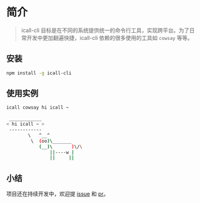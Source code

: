 # 简介

> icall-cli 目标是在不同的系统提供统一的命令行工具，实现跨平台。为了日常开发中更加翻遍快捷，icall-cli 依赖的很多使用的工具如 `cowsay` 等等。

## 安装

```sh
npm install -g icall-cli
```

## 使用实例

```sh
icall cowsay hi icall ~
```

```sh
 ____________
< hi icall ~ >
 ------------
        \   ^__^
         \  (oo)\_______
            (__)\       )\/\
                ||----w |
                ||     ||
```



## 小结

项目还在持续开发中，欢迎提 [issue](https://github.com/yyong008/call-cli/issues) 和 [pr](https://github.com/yyong008/call-cli/pulls)。
